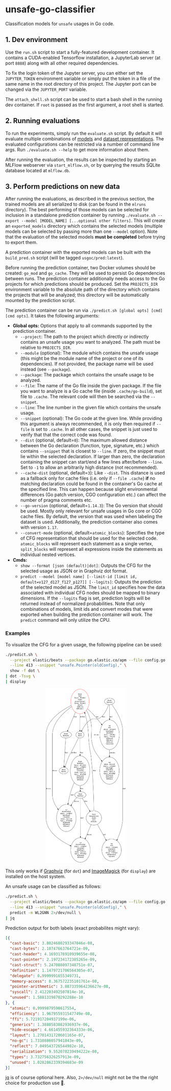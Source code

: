 # unsafe-go-classifier

Classification models for `unsafe` usages in Go code.

## 1. Dev environment

Use the `run.sh` script to start a fully-featured development container.
It contains a CUDA-enabled Tensorflow installation, a JupyterLab server (at port `8888`) along with all other required dependencies.

To fix the login token of the Jupyter server, you can either set the `JUPYTER_TOKEN` environment variable or simply put the token in a file of the same name in the root directory of this project.
The Jupyter port can be changed via the `JUPYTER_PORT` variable.

The `attach_shell.sh` script can be used to start a bash shell in the running dev container.
If `root` is passed as the first argument, a root shell is started.

## 2. Running evaluations

To run the experiments, simply run the `evaluate.sh` script.
By default it will evaluate multiple combinations of [models](./src/usgoc/evaluation/models.py) and [dataset representations](./src/usgoc/evaluation/datasets.py).
The evaluated configurations can be restricted via a number of command line args.
Run `./evaluate.sh --help` to get more information about them.

After running the evaluation, the results can be inspected by starting an MLFlow webserver via `start_mlflow.sh`, or by querying the results SQLite database located at `mlflow.db`.

## 3. Perform predictions on new data

After running the evaluations, as described in the previous section, the trained models are all serialized to disk (can be found in the `mlruns` directory).
The best performing of those models can be selected for inclusion in a standalone prediction container by running `./evaluate.sh --export --model [MODEL_NAME] [...optional other filters]`.
This will create an `exported_models` directory which contains the selected models (multiple models can be selected by passing more than one `--model` option).
Note that the evaluation of the selected models **must be completed** before trying to export them.

A prediction container with the exported models can be built with the `build_pred.sh` script (will be tagged `usgoc/pred:latest`).

Before running the prediction container, two Docker volumes should be created: `go_mod` and `go_cache`.
They will be used to persist Go dependencies between runs.
The prediction container additionally needs access to the Go projects for which predictions should be produced.
Set the `PROJECTS_DIR` environment variable to the absolute path of the directory which contains the projects that will be analyzed; this directory will be automatically mounted by the prediction script.

The prediction container can be run via `./predict.sh [global opts] [cmd] [cmd opts]`.
It takes the following arguments:
- **Global opts:** Options that apply to all commands supported by the prediction container.
  - `--project`: 
      The path to the project which directly or indirectly contains an unsafe usage you want to analyzed.
      The path must be relative to `PROJECTS_DIR`.
  - `--module` (optional):
      The module which contains the unsafe usage (this might be the module name of the project or one of its dependencies).
      If not provided, the package name will be used instead (see `--package`).
  - `--package`:
      The package which contains the unsafe usage to be analyzed.
  - `--file`:
      The name of the Go file inside the given package.
      If the file you want to analyze is a Go cache file (inside `.cache/go-build`), set file to `.cache`.
      The relevant code will then be searched via the `--snippet`. 
  - `--line`:
      The line number in the given file which contains the unsafe usage.
  - `--snippet` (optional):
      The Go code at the given line. While providing this argument is always recommended, it is only then required if `--file` is set to `.cache`.
      In all other cases, the snippet is just used to verify that that the correct code was found.
  - `--dist` (optional, default=`0`):
      The maximum allowed distance between the Go declaration (function, type, signature, etc.) which contains `--snippet` that is closest to `--line`.
      If zero, the snippet must lie within the selected declaration.
      If larger than zero, the declaration containing the snippet can start/end a few lines after/before `--line`.
      Set to `-1` to allow an arbitrarily high distance (not recommended).
  - `--cache-dist` (optional, default=`3`):
      Like `--dist`.
      This distance is used as a fallback only for cache files (i.e. only if `--file .cache`) **if** no matching declaration could be found in the container's Go cache at the specified line.
      This can happen because slight environmental differences (Go patch version, CGO configuration etc.) can affect the number of pragma comments etc.
  - `--go-version` (optional, default=`1.14.3`):
      The Go version that should be used.
      Mostly only relevant for unsafe usages in Go core or CGO cache files.
      By default, the version that was used when labeling the dataset is used. 
      Additionally, the prediction container also comes with version `1.17`.
  - `--convert-mode` (optional, default=`atomic_blocks`): 
      Specifies the type of CFG representation that should be used for the selected code.
      `atomic_blocks` will represent each statement as a single vertex, `split_blocks` will represent all expressions inside the statements as individual nested vertices.
- **Cmds:**
  - `show --format [json (default)|dot]`: 
      Outputs the CFG for the selected usage as JSON or in Graphviz dot format.
  - `predict --model [model name] [--limit-id [limit id, default=v127_d127_f127_p127]] [--logits]`: 
      Outputs the prediction of the selected model as JSON.
      The `limit_id` specifies how the data associated with individual CFG nodes should be mapped to binary dimensions.
      If the `--logits` flag is set, prediction logits will be returned instead of normalized probabilities.
      Note that only combinations of models, limit ids and convert modes that were exported when building the prediction container will work.
      The `predict` command will only utilize the CPU. 

### Examples

To visualize the CFG for a given usage, the following pipeline can be used:
```bash
./predict.sh \
  --project elastic/beats --package go.elastic.co/apm --file config.go \
  --line 413 --snippet "unsafe.Pointer(oldConfig)," \
  show -f dot \
| dot -Tsvg \
| display
```
<p align="center"><img src="docs/example.svg" width="50%"></p>

This only works if [Graphviz](https://graphviz.org/) (for `dot`) and [ImageMagick](https://imagemagick.org/index.php) (for `display`) are installed on the host system.

An unsafe usage can be classified as follows:
```bash
./predict.sh \
  --project elastic/beats --package go.elastic.co/apm --file config.go \
  --line 413 --snippet "unsafe.Pointer(oldConfig)," \
  predict -m WL2GNN 2>/dev/null \
| jq
```
Prediction output for both labels (exact probabilites might vary):
```json
[{
  "cast-basic": 3.8024680293347046e-08,
  "cast-bytes": 2.10747663764721e-09,
  "cast-header": 4.1693176910939655e-08,
  "cast-pointer": 2.197234172385265e-09,
  "cast-struct": 5.247088097348751e-07,
  "definition": 1.1479721706564305e-07,
  "delegate": 0.9999991655349731,
  "memory-access": 8.367572235101761e-08,
  "pointer-arithmetic": 3.887335964236627e-08,
  "syscall": 2.412203492507814e-10,
  "unused": 1.5881319870292288e-10
}, {
  "atomic": 0.9999879598617554,
  "efficiency": 1.967955931547749e-08,
  "ffi": 5.721917204937199e-06,
  "generics": 1.3880583082936937e-06,
  "hide-escape": 4.661455932364333e-06,
  "layout": 1.2701431728601165e-07,
  "no-gc": 1.7310886057941843e-09,
  "reflect": 7.049543726544982e-10,
  "serialization": 9.552078239494222e-08,
  "types": 3.732756326257913e-09,
  "unused": 1.0282862339394683e-09
}]
```
[jq](https://stedolan.github.io/jq/) is of course optional here. Also, `2>/dev/null` might not be the the right choice for production use 🙂.

